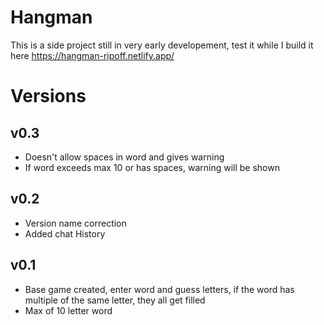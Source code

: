 # Hangman
This is a side project still in very early developement, test it while I build it here
https://hangman-ripoff.netlify.app/

# Versions

## v0.3
- Doesn't allow spaces in word and gives warning
- If word exceeds max 10 or has spaces, warning will be shown

## v0.2
- Version name correction <br/>
- Added chat History

## v0.1
- Base game created, enter word and guess letters, if the word has multiple of the same letter, they all get filled<br/>
- Max of 10 letter word
